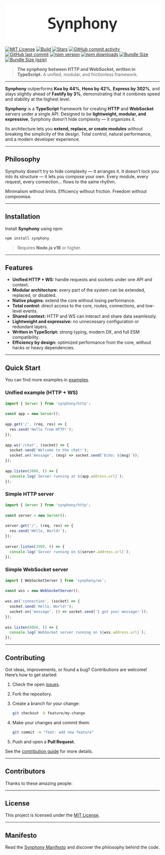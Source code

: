 ![Synphony Logo](./misc/banner.svg)

[![MIT License](https://img.shields.io/badge/license-MIT-blue.svg)](./LICENSE)
[![Build](https://img.shields.io/github/actions/workflow/status/kkokotero/synphony/build-and-test.yml)](https://github.com/kkokotero/synphony/actions)
[![Stars](https://img.shields.io/github/stars/kkokotero/synphony?style=social)](https://github.com/kkokotero/synphony)
[![GitHub commit activity](https://img.shields.io/github/commit-activity/m/kkokotero/synphony)](https://github.com/kkokotero/synphony/pulse)
[![GitHub last commit](https://img.shields.io/github/last-commit/kkokotero/synphony)](https://github.com/kkokotero/synphony/commits/main)
[![npm version](https://img.shields.io/npm/v/synphony.svg)](https://www.npmjs.com/package/synphony)
[![npm downloads](https://img.shields.io/npm/dm/synphony)](https://www.npmjs.com/package/synphony)
[![Bundle Size](https://img.shields.io/bundlephobia/min/synphony)](https://bundlephobia.com/result?p=synphony)
[![Bundle Size (gzip)](https://img.shields.io/bundlephobia/minzip/synphony)](https://bundlephobia.com/result?p=synphony)

> **The synphony between HTTP and WebSocket, written in TypeScript.**
> A unified, modular, and frictionless framework.

---

**Synphony** outperforms **Koa by 44%**, **Hono by 42%**, **Express by 302%**, and stays slightly ahead of **Fastify by 3%**, demonstrating that it combines speed and stability at the highest level. 

**Synphony** is a **TypeScript** framework for creating **HTTP** and **WebSocket** servers under a single API.
Designed to be **lightweight, modular, and expressive**, Synphony doesn’t hide complexity — it organizes it.

Its architecture lets you **extend, replace, or create modules** without breaking the simplicity of the design.
Total control, natural performance, and a modern developer experience.

---

## Philosophy

Synphony doesn’t try to hide complexity — it arranges it.
It doesn’t lock you into its structure — it lets you compose your own.
Every module, every request, every connection… flows to the same rhythm.

Minimalism without limits. Efficiency without friction. Freedom without compromise.

---

## Installation

Install **Synphony** using npm:

```bash
npm install synphony
```

> Requires **Node.js v18** or higher.

---

## Features

* **Unified HTTP + WS:** handle requests and sockets under one API and context.
* **Modular architecture:** every part of the system can be extended, replaced, or disabled.
* **Native plugins:** extend the core without losing performance.
* **Total control:** direct access to the core, routes, connections, and low-level events.
* **Shared context:** HTTP and WS can interact and share data seamlessly.
* **Lightweight and expressive:** no unnecessary configuration or redundant layers.
* **Written in TypeScript:** strong typing, modern DX, and full ESM compatibility.
* **Efficiency by design:** optimized performance from the core, without hacks or heavy dependencies.

---

## Quick Start

You can find more examples in [examples](./examples).

### Unified example (HTTP + WS)

```ts
import { Server } from 'synphony/http';

const app = new Server();

app.get('/', (req, res) => {
  res.send('Hello from HTTP!');
});

app.ws('/chat', (socket) => {
  socket.send('Welcome to the chat!');
  socket.on('message', (msg) => socket.send(`Echo: ${msg}`));
});

app.listen(3000, () => {
  console.log(`Server running at ${app.address.url}`);
});
```

### Simple HTTP server

```ts
import { Server } from 'synphony/http';

const server = new Server();

server.get('/', (req, res) => {
  res.send('Hello, World!');
});

server.listen(3000, () => {
  console.log(`Server running on ${server.address.url}`);
});
```

### Simple WebSocket server

```ts
import { WebSocketServer } from 'synphony/ws';

const wss = new WebSocketServer();

wss.on('connection', (socket) => {
  socket.send('Hello, World!');
  socket.on('message', () => socket.send('I got your message!'));
});

wss.listen(8080, () => {
  console.log(`WebSocket server running on ${wss.address.url}`);
});
```

---

## Contributing

Got ideas, improvements, or found a bug? Contributions are welcome!
Here’s how to get started:

1. Check the open [issues](https://github.com/kkokotero/synphony/issues).
2. Fork the repository.
3. Create a branch for your change:

   ```bash
   git checkout -b feature/my-change
   ```
4. Make your changes and commit them:

   ```bash
   git commit -m "feat: add new feature"
   ```
5. Push and open a **Pull Request**.

See the [contribution guide](./CONTRIBUTING.md) for more details.

---

## Contributors

Thanks to these amazing people:

<!-- ALL-CONTRIBUTORS-LIST:START - Do not remove or modify this section -->
<!-- prettier-ignore-start -->
<!-- markdownlint-disable -->
<!-- markdownlint-restore -->
<!-- prettier-ignore-end -->
<!-- ALL-CONTRIBUTORS-LIST:END -->

---

## License

This project is licensed under the [MIT License](./LICENSE).

---

## Manifesto

Read the [Synphony Manifesto](./MANIFESTO.md) and discover the philosophy behind the code.
